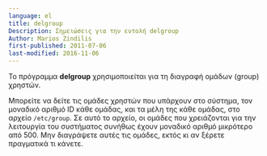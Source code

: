 ```yaml
---
language: el
title: delgroup
Description: Σημειώσεις για την εντολή delgroup
Author: Marios Zindilis
first-published: 2011-07-06
last-modified: 2016-11-06
---
```


Το πρόγραμμα <b>delgroup</b> χρησιμοποιείται για τη διαγραφή ομάδων (group)
χρηστών.

Μπορείτε να δείτε τις ομάδες χρηστών που υπάρχουν στο σύστημα, τον 
μοναδικό αριθμό ID κάθε ομάδας, και τα μέλη της κάθε ομάδας, στο 
αρχείο `/etc/group`. Σε αυτό το αρχείο, οι ομάδες που χρειάζονται για 
την λειτουργία του συστήματος συνήθως έχουν μοναδικό αριθμό μικρότερο 
από 500. Μην διαγράψετε αυτές τις ομάδες, εκτός κι αν ξέρετε πραγματικά 
τι κάνετε.
